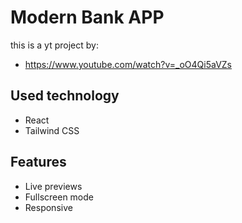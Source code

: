 
# Modern Bank APP
this is a yt project by:
- https://www.youtube.com/watch?v=_oO4Qi5aVZs


## Used technology

- React
- Tailwind CSS


## Features
- Live previews
- Fullscreen mode
- Responsive

